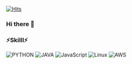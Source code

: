 [![Hits](https://hits.seeyoufarm.com/api/count/incr/badge.svg?url=https%3A%2F%2Fgithub.com%2Fgjbae1212%2Fhit-counter&count_bg=%23AEB5B4&title_bg=%23555555&icon=googlekeep.svg&icon_color=%23F1F642&title=hits&edge_flat=false)](https://github.com/sofia-gi)

### Hi there 👋

###  ⚡Skilll⚡
![PYTHON](https://img.shields.io/badge/PYTHON-%E2%98%85%E2%98%85%E2%98%85%E2%98%86%E2%98%86-0696D7?style=plastic&logo=Python&logoColor=white) ![JAVA](https://img.shields.io/badge/JAVA-%E2%98%85%E2%98%85%E2%98%85%E2%98%85%E2%98%86-007396?style=plastic&logo=java&logoColor=white) ![JavaScript](https://img.shields.io/badge/JavaScript-%E2%98%85%E2%98%85%E2%98%85%E2%98%85%E2%98%86-F7DF1E?style=plastic&logo=javascript&logoColor=white)  ![Linux](https://img.shields.io/badge/Linux-%E2%98%85%E2%98%85%E2%98%85%E2%98%85%E2%98%86-FCC624?style=plastic&logo=Linux&logoColor=white)  ![AWS](https://img.shields.io/badge/AWS-%E2%98%85%E2%98%85%E2%98%86%E2%98%86%E2%98%86-232F3E?style=plastic&logo=Amazon&logoColor=white)  
<!--
**sofia-gi/sofia-gi** is a ✨ _special_ ✨ repository because its `README.md` (this file) appears on your GitHub profile.

[![Hits](https://hits.seeyoufarm.com/api/count/incr/badge.svg?url=https%3A%2F%2Fgithub.com%2Fgjbae1212%2Fhit-counter)](https://hits.seeyoufarm.com)                    

Here are some ideas to get you started:

- 🔭 I’m currently working on ...
- 🌱 I’m currently learning ...
- 👯 I’m looking to collaborate on ...
- 🤔 I’m looking for help with ...
- 💬 Ask me about ...
- 📫 How to reach me: ...
- 😄 Pronouns: ...
- ⚡ Fun fact: ...
-->

